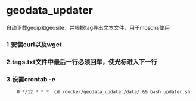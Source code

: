 # geodata_updater
自动下载geoip和geosite，并根据tag导出文本文件，用于mosdns使用

### 1.安装curl以及wget

### 2.tags.txt文件中最后一行必须回车，使光标进入下一行

### 3.设置crontab -e
```
    0 */12 * * *  cd /docker/geodata_updater/data/ && bash updater.sh
```
